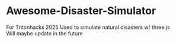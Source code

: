 # Awesome-Disaster-Simulator
For Tritonhacks 2025
Used to simulate natural disasters w/ three.js    
Will maybe update in the future 
